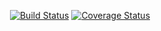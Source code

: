 
<p align="center">
  <a href="https://circleci.com/gh/dummyedu/testflow/tree/master"><img src="https://img.shields.io/circleci/project/github/dummyedu/testflow/dev.svg" alt="Build Status"></a>
  <a href="https://codecov.io/github/dummyedu/testflow?branch=master"><img src="https://img.shields.io/codecov/c/github/dummyedu/testflow/dev.svg" alt="Coverage Status"></a>
</p>
